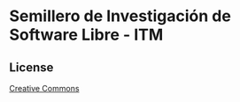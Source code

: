 # Semillero de Investigaci&oacute;n de Software Libre - ITM



## License

[Creative Commons](http://creativecommons.org/licenses/by-nc-sa/3.0/)
